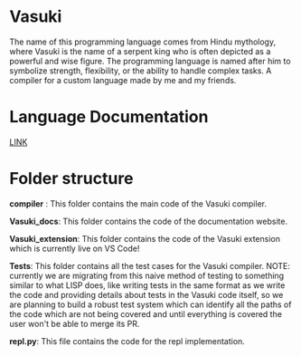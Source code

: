 # Vasuki
The name of this programming language comes from Hindu mythology, where Vasuki is the name of a serpent king who is often depicted as a powerful and wise figure. The programming language is named after him to symbolize strength, flexibility, or the ability to handle complex tasks. 
A compiler for a custom language made by me and my friends.

# Language Documentation 
[LINK](https://pranjal15195gaur.github.io/Vasuki/)

# Folder structure

**compiler** : This folder contains the main code of the Vasuki compiler.

**Vasuki_docs**: This folder contains the code of the documentation website.

**Vasuki_extension**: This folder contains the code of the Vasuki extension which is currently live on VS Code!

**Tests**: This folder contains all the test cases for the Vasuki compiler. NOTE: currently we are migrating from this naive method of testing to something similar to what LISP does, like writing tests in the same format as we write the code and providing details about tests in the Vasuki code itself, so we are planning to build a robust test system which can identify all the paths of the code which are not being covered and until everything is covered the user won't be able to merge its PR.

**repl.py**: This file contains the code for the repl implementation.
